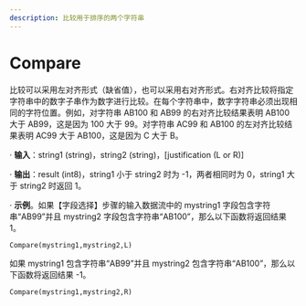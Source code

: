 ```yaml
---
description: 比较用于排序的两个字符串
---
```


# Compare

比较可以采用左对齐形式（缺省值），也可以采用右对齐形式。右对齐比较将指定字符串中的数字子串作为数字进行比较。在每个字符串中，数字字符串必须出现相同的字符位置。例如，对字符串 AB100 和 AB99 的右对齐比较结果表明 AB100 大于 AB99，这是因为 100 大于 99。对字符串 AC99 和 AB100 的左对齐比较结果表明 AC99 大于 AB100，这是因为 C 大于 B。

· **输入**：string1 (string)，string2 (string)，\[justification (L or R)]

· **输出**：result (int8)，string1 小于 string2 时为 -1，两者相同时为 0，string1 大于 string2 时返回 1。

· **示例**。如果【字段选择】步骤的输入数据流中的 mystring1 字段包含字符串“AB99”并且 mystring2 字段包含字符串“AB100”，那么以下函数将返回结果 1。

`Compare(mystring1,mystring2,L)`

如果 mystring1 包含字符串“AB99”并且 mystring2 包含字符串“AB100”，那么以下函数将返回结果 -1。

`Compare(mystring1,mystring2,R)`
